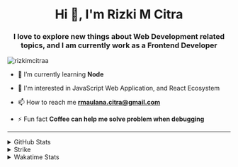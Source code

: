 <h1 align="center">Hi 👋, I'm Rizki M Citra</h1>
<h3 align="center">I love to explore new things about Web Development related topics, and I am currently work as a Frontend Developer</h3>

<p align="left"> <img src="https://komarev.com/ghpvc/?username=rizkimcitra&label=Profile%20views&color=0e75b6&style=flat" alt="rizkimcitraa" /> </p>

- 🌱 I’m currently learning **Node**

- 👀 I'm interested in JavaScript Web Application, and React Ecosystem

- 📫 How to reach me **rmaulana.citra@gmail.com**

- ⚡ Fun fact **Coffee can help me solve problem when debugging**

<hr />

<details>
  <summary>GitHub Stats</summary>
  <p align="left">
    &nbsp;<img src="https://github-readme-stats.vercel.app/api?username=rizkimcitra&show_icons=true" alt="rizkimcitraa" />
  </p>

  <p align="left">
    <img height="154" src="https://github-readme-stats.vercel.app/api/top-langs/?username=rizkimcitra&layout=compact&hide=php&langs_count=6" />
  </p>
</details>

<details>
  <summary>Strike</summary>
  <p align="left">
    <img src="https://github-readme-streak-stats.herokuapp.com/?user=rizkimcitra&" alt="rizkimcitraa" />
  </p>
</details>

<details>
  <summary>Wakatime Stats</summary>

- This Week's time spended for coding
    <hr />
  
  <p align="left">
    <img src="https://wakatime.com/share/@6281467b-411b-412e-85f5-6ce5a7afe0b6/5e3f075c-db61-43fd-adb7-f4b32c4e7a63.svg" alt="Wakatime Week Stat" />
  </p>
  
- This Week's most used languages
  <hr />
  
  <p align="left">
    <img src="https://wakatime.com/share/@6281467b-411b-412e-85f5-6ce5a7afe0b6/e201bb17-895c-4191-abd7-b540d9b1c947.svg" alt="Wakatime Stats" />
  </p>
</details>
